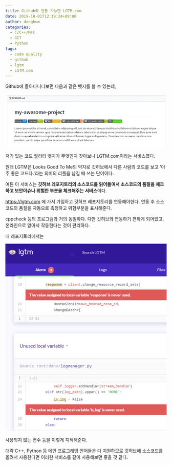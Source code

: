 ```yaml
---
title: Github와 연동 가능한 LGTM.com
date: 2019-10-01T12:19:24+09:00
author: dongbum
categories:
  - C/C++/MFC
  - GIT
  - Python
tags:
  - code quality
  - github
  - lgtm
  - LGTM.com
---
```

Github에 돌아다니다보면 다음과 같은 뱃지를 볼 수 있는데,

![](/assets/images/github_scrot.png)

저기 있는 코드 퀄리티 뱃지가 무엇인지 찾아보니 LGTM.com이라는 서비스였다.

원래 LGTM은 Looks Good To Me의 약자로 깃허브에서 다른 사람의 코드를 보고 '아주 좋은 코드다.'라는 의미의 리플을 남길 때 쓰는 단어이다.

여튼 이 서비스는 **깃허브 레포지토리의 소스코드를 읽어들여서 소스코드의 품질을 체크하고 보안이슈나 위험한 부분을 체크해주는 서비스**이다.

<https://lgtm.com> 에 가서 가입하고 깃허브 레포지토리를 연동해야한다. 연동 후 소스코드의 품질을 자동으로 측정하고 위험부분을 표시해준다.

cppcheck 등의 프로그램과 거의 동일하다. 다만 깃허브와 연동하기 편하게 되어있고, 온라인으로 알아서 작동한다는 것이 편리하다.

내 레포지토리에서는

![](/assets/images/lgtm-screenshot.png)

사용되지 않는 변수 등을 이렇게 지적해준다.

대략 C++, Python 등 메인 프로그래밍 언어들은 다 지원하므로 깃허브에 소스코드를 올려서 사용한다면 이러한 서비스를 같이 사용해보면 좋을 것 같다.
